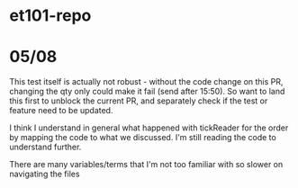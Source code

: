 # et101-repo


# 05/08

This test itself is actually not robust - without the code change on this PR, changing the qty only could make it fail (send after 15:50). So want to land this first to unblock the current PR, and separately check if the test or feature need to be updated.

I think I understand in general what happened with tickReader for the order by mapping the code to what we discussed. I'm still reading the code to understand further.

There are many variables/terms that I'm not too familiar with so slower on navigating the files
